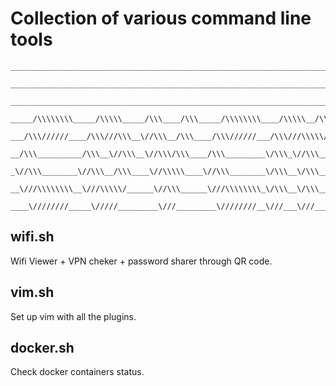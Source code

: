 
# Collection of various command line tools
<div align="center">

```
______________________________________________________________________________/\\\\\\__________________        
 _____________________________________________________________________________\////\\\__________________       
  ________________________________________________________________________________\/\\\________/\\\______      
   _____/\\\\\\\\_____/\\\\\_____/\\\____/\\\_____/\\\\\\\\____/\\\\\__/\\\\\______\/\\\_____/\\\\\\\\\\\_     
    ___/\\\//////____/\\\///\\\__\//\\\__/\\\____/\\\//////___/\\\///\\\\\///\\\____\/\\\____\////\\\////__    
     __/\\\__________/\\\__\//\\\__\//\\\/\\\____/\\\_________\/\\\_\//\\\__\/\\\____\/\\\_______\/\\\______   
      _\//\\\________\//\\\__/\\\____\//\\\\\____\//\\\________\/\\\__\/\\\__\/\\\____\/\\\_______\/\\\_/\\__  
       __\///\\\\\\\\__\///\\\\\/______\//\\\______\///\\\\\\\\_\/\\\__\/\\\__\/\\\__/\\\\\\\\\____\//\\\\\___ 
        ____\////////_____\/////_________\///_________\////////__\///___\///___\///__\/////////______\/////____

 ```

 </div>



## wifi.sh
Wifi Viewer + VPN cheker + password sharer through QR code.

## vim.sh
Set up vim with all the plugins.

## docker.sh
Check docker containers status.